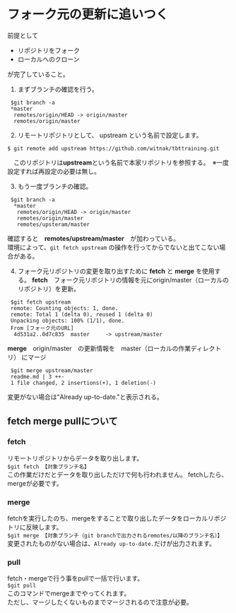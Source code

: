 # フォーク元の更新に追いつく

前提として  

* リポジトリをフォーク  
* ローカルへのクローン  

が完了していること。  

1. まずブランチの確認を行う。
```
 $git branch -a
 *master
  remotes/origin/HEAD -> origin/master
  remotes/origin/master
```

2. リモートリポジトリとして、 upstream という名前で設定します。
```
$ git remote add upstream https://github.com/witnak/tbttraining.git
```
　このリポジトリは**upstream**という名前で本家リポジトリを参照する。　※一度設定すれば再設定の必要は無し。

3. もう一度ブランチの確認。
```
 $git branch -a
  *master
   remotes/origin/HEAD -> origin/master
   remotes/origin/master
   remotes/upsteram/master
```
確認すると　**remotes/upstream/master**　が加わっている。  
環境によって、```git fetch upstream``` の操作を行ってからでないと出てこない場合がある。　　

4. フォーク元リポジトリの変更を取り出すために **fetch** と **merge** を使用する。
  **fetch**　フォーク元リポジトリの情報を元にorigin/master（ローカルのリポジトリ）を更新。
```
 $git fetch upstream
 remote: Counting objects: 1, done.
 remote: Total 1 (delta 0), reused 1 (delta 0)
 Unpacking objects: 100% (1/1), done.
 From [フォーク元のURL]
  4d531a2..0d7c835  master     -> upstream/master
```
**merge**　origin/master　の更新情報を　master（ローカルの作業ディレクトリ） にマージ
```
 $git merge upstream/master
 readme.md | 3 ++-
 1 file changed, 2 insertions(+), 1 deletion(-)
```
変更がない場合は"Already up-to-date."と表示される。

## fetch merge pullについて
### fetch
  リモートリポジトリからデータを取り出します。  
  `$git fetch 【対象ブランチ名】`  
  この作業だけだとデータを取り出しただけで何も行われません。
  fetchしたら、mergeが必要です。

### merge
  fetchを実行したのち、mergeをすることで取り出したデータをローカルリポジトリに反映します。  
  `$git merge 【対象ブランチ（git branchで出力されるremotes/以降のブランチ名）】`  
  変更されたものがない場合は、`Already up-to-date.`だけが出力されます。

### pull
  fetch・mergeで行う事をpullで一括で行います。  
  `$git pull`  
  このコマンドでmergeまでやってくれます。  
  ただし、マージしたくないものまでマージされるので注意が必要。

